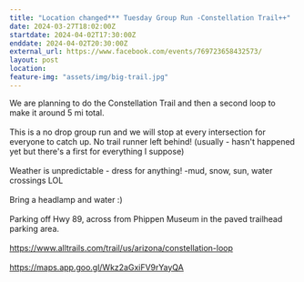 ```yaml
---
title: "Location changed*** Tuesday Group Run -Constellation Trail++"
date: 2024-03-27T18:02:00Z
startdate: 2024-04-02T17:30:00Z
enddate: 2024-04-02T20:30:00Z
external_url: https://www.facebook.com/events/769723658432573/
layout: post
location: 
feature-img: "assets/img/big-trail.jpg"
---
```


We are planning to do the Constellation Trail and then a second loop to make it around 5 mi total. <br>
  <br>
  This is a no drop group run and we will stop at every intersection for everyone to catch up. No trail runner left behind! (usually - hasn't happened yet but there's a first for everything I suppose)<br>
  <br>
  Weather is unpredictable - dress for anything! -mud, snow, sun, water crossings LOL<br>
  <br>
  Bring a headlamp and water &#58;) <br>
  <br>
  Parking off Hwy 89, across from Phippen Museum in the paved trailhead parking area. <br>
  <br>
  [https://www.alltrails.com/trail/us/arizona/constellation-loop<br>
](https://www.alltrails.com/trail/us/arizona/constellation-loop<br>
)  <br>
  [https://maps.app.goo.gl/Wkz2aGxiFV9rYayQA<br>
](https://maps.app.goo.gl/Wkz2aGxiFV9rYayQA<br>
)  <br>
  
